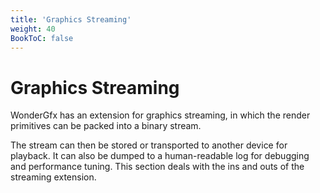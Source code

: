 ```yaml
---
title: 'Graphics Streaming'
weight: 40
BookToC: false
---
```


# Graphics Streaming

WonderGfx has an extension for graphics streaming, in which the render primitives can be packed into a binary stream.

The stream can then be stored or transported to another device for playback. It can also be dumped to a human-readable log for debugging and performance tuning.
This section deals with the ins and outs of the streaming extension.